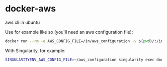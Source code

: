 # docker-aws
aws cli in ubuntu

Use for example like so (you'll need an aws configuration file):
```bash
docker run --rm -e AWS_CONFIG_FILE=/in/aws_configuration -v $(pwd)/:/in -w /in aws chrishah/aws s3 ls s3://your/target/dir
```

With Singularity, for example:
```bash
SINGULARITYENV_AWS_CONFIG_FILE=~/aws_configuration singularity exec docker://chrishah/aws aws s3 cp --recursive s3://your/target/dir .
```
